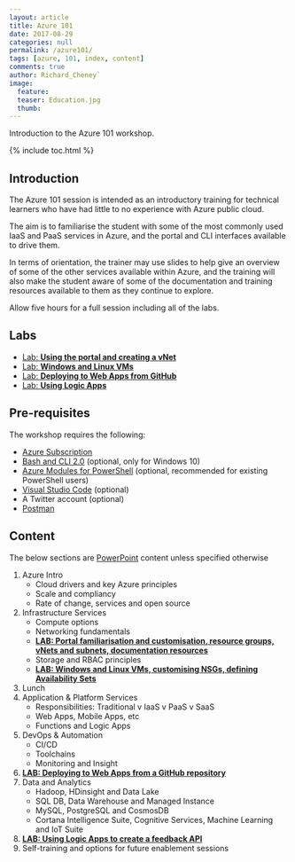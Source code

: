 ```yaml
---
layout: article
title: Azure 101
date: 2017-08-29
categories: null
permalink: /azure101/
tags: [azure, 101, index, content]
comments: true
author: Richard_Cheney`
image:
  feature: 
  teaser: Education.jpg
  thumb: 
---
```

Introduction to the Azure 101 workshop.

{% include toc.html %}

## Introduction
The Azure 101 session is intended as an introductory training for technical learners who have had little to no experience with Azure public cloud.

The aim is to familiarise the student with some of the most commonly used IaaS and PaaS services in Azure, and the portal and CLI interfaces available to drive them.

In terms of orientation, the trainer may use slides to help give an overview of some of the other services available within Azure, and the training will also make the student aware of some of the documentation and training resources available to them as they continue to explore.

Allow five hours for a full session including all of the labs.  

## Labs
* [Lab: **Using the portal and creating a vNet**](./azure101PortalLab.md/#introduction)
* [Lab: **Windows and Linux VMs**](./azure101VMLab.md/#introduction)
* [Lab: **Deploying to Web Apps from GitHub**](./azure101WebAppLab.md/#introduction)
* [Lab: **Using Logic Apps**](./azure101LogicAppLab.md/#introduction)

## Pre-requisites
The workshop requires the following:
* [Azure Subscription](../prereqs/prereqSubscription.md)
* [Bash and CLI 2.0](../prereqs/prereqLxss.md) (optional, only for Windows 10)
* [Azure Modules for PowerShell](../prereqs/prereqPowershell.md) (optional, recommended for existing PowerShell users)
* [Visual Studio Code](../prereqs/prereqVscode.md) (optional)
* A Twitter account (optional)
* [Postman](https://www.getpostman.com/)

## Content
The below sections are [PowerPoint](./azure101PresenterDeck.pptx) content unless specified otherwise
1. Azure Intro
    * Cloud drivers and key Azure principles
    * Scale and compliancy
    * Rate of change, services and open source
2. Infrastructure Services
    * Compute options
    * Networking fundamentals
    * [**LAB: Portal familiarisation and customisation, resource groups, vNets and subnets, documentation resources**](./azure101PortalLab.md/#introduction)
    * Storage and RBAC principles
    * [**LAB: Windows and Linux VMs, customising NSGs, defining Availability Sets**](./azure101VMLab.md/#introduction)
3. Lunch
4. Application & Platform Services
    * Responsibilities: Traditional v IaaS v PaaS v SaaS
    * Web Apps, Mobile Apps, etc
    * Functions and Logic Apps
5. DevOps & Automation
    * CI/CD
    * Toolchains
    * Monitoring and Insight
6. [**LAB: Deploying to Web Apps from a GitHub repository**](./azure101WebAppLab.md/#introduction)
7. Data and Analytics
    * Hadoop, HDinsight and Data Lake
    * SQL DB, Data Warehouse and Managed Instance
    * MySQL, PostgreSQL and CosmosDB
    * Cortana Intelligence Suite, Cognitive Services, Machine Learning and IoT Suite
8. [**LAB: Using Logic Apps to create a feedback API**](./azure101LogicAppLab.md/#introduction)
9. Self-training and options for future enablement sessions